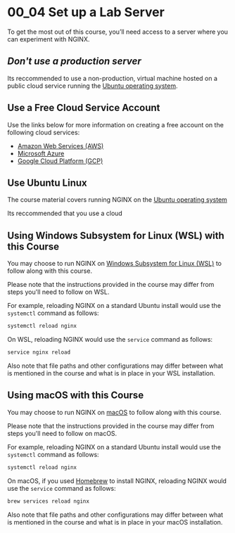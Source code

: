 # 00_04 Set up a Lab Server

To get the most out of this course, you’ll need access to a server where you can experiment with NGINX.

## _*Don't use a production server*_

Its reccommended to use a non-production, virtual machine hosted on a public cloud service running the [Ubuntu operating system](https://ubuntu.com/).

## Use a Free Cloud Service Account
Use the links below for more information on creating a free account on the following cloud services:

- [Amazon Web Services (AWS)](https://aws.amazon.com/free/)
- [Microsoft Azure](https://azure.microsoft.com/en-us/free/)
- [Google Cloud Platform (GCP)](https://cloud.google.com/free)

## Use Ubuntu Linux
The course material covers running NGINX on the [Ubuntu operating system](https://ubuntu.com/)

Its reccommended that you use a cloud

## Using Windows Subsystem for Linux (WSL) with this Course
You may choose to run NGINX on [Windows Subsystem for Linux (WSL)](https://learn.microsoft.com/en-us/windows/wsl/) to follow along with this course.

Please note that the instructions provided in the course may differ from steps you'll need to follow on WSL.

For example, reloading NGINX on a standard Ubuntu install would use the `systemctl` command as follows:

```BASH
systemctl reload nginx
```

On WSL, reloading NGINX would use the `service` command as follows:

```BASH
service nginx reload
```

Also note that file paths and other configurations may differ between what is mentioned in the course and what is in place in your WSL installation.

## Using macOS with this Course
You may choose to run NGINX on [macOS](https://www.apple.com/macos) to follow along with this course.

Please note that the instructions provided in the course may differ from steps you'll need to follow on macOS.

For example, reloading NGINX on a standard Ubuntu install would use the `systemctl` command as follows:

```BASH
systemctl reload nginx
```

On macOS, if you used [Homebrew](https://formulae.brew.sh/formula/nginx#default) to install NGINX, reloading NGINX would use the `service` command as follows:

```BASH
brew services reload nginx
```

Also note that file paths and other configurations may differ between what is mentioned in the course and what is in place in your macOS installation.

